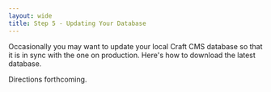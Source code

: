 ```yaml
---
layout: wide
title: Step 5 - Updating Your Database
---
```


Occasionally you may want to update your local Craft CMS database so that it is in sync with the one on production.  Here's how to download the latest database.

Directions forthcoming.
